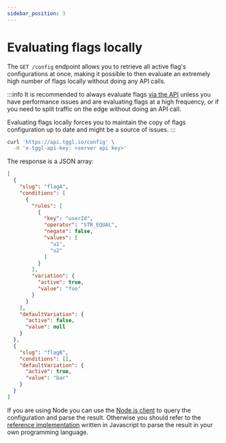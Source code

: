 ```yaml
---
sidebar_position: 3
---
```


# Evaluating flags locally

The `GET /config` endpoint allows you to retrieve all active flag's configurations at once, making it possible to then evaluate an extremely high number of flags locally without doing any API calls.

:::info
It is recommended to always evaluate flags [via the API](api-flags-evaluation) unless 
you have performance issues and are evaluating flags at a high frequency, 
or if you need to split traffic on the edge without doing an API call. 

Evaluating flags locally forces you to maintain the copy of flags configuration up to date and might be a source of issues.
:::

```bash
curl 'https://api.tggl.io/config' \
  -H 'x-tggl-api-key: <server api key>'
```

The response is a JSON array:
```json
[
  {
    "slug": "flagA",
    "conditions": [
      {
        "rules": [
          {
            "key": "userId",
            "operator": "STR_EQUAL",
            "negate": false,
            "values": [
              "u1",
              "u2"
            ]
          }
        ],
        "variation": {
          "active": true,
          "value": "foo"
        }
      }
    ],
    "defaultVariation": {
      "active": false,
      "value": null
    }
  },
  {
    "slug": "flagB",
    "conditions": [],
    "defaultVariation": {
      "active": true,
      "value": "bar"
    }
  }
]
```

If you are using Node you can use the [Node.js client](/docs/sdks/list/node) to query the configuration and parse the result.
Otherwise you should refer to the [reference implementation](https://github.com/Tggl/tggl-core) written in Javascript to
parse the result in your own programming language.